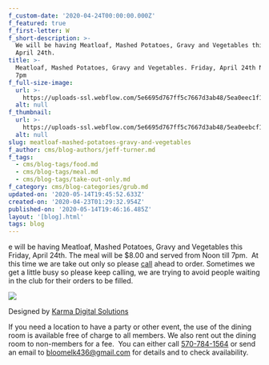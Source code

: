 ```yaml
---
f_custom-date: '2020-04-24T00:00:00.000Z'
f_featured: true
f_first-letter: W
f_short-description: >-
  We will be having Meatloaf, Mashed Potatoes, Gravy and Vegetables this Friday,
  April 24th.
title: >-
  Meatloaf, Mashed Potatoes, Gravy and Vegetables. Friday, April 24th Noon to
  7pm
f_full-size-image:
  url: >-
    https://uploads-ssl.webflow.com/5e6695d767ff5c7667d3ab48/5ea0eec1f1271e37ea20a6b4_Meatloaf%20Large.png
  alt: null
f_thumbnail:
  url: >-
    https://uploads-ssl.webflow.com/5e6695d767ff5c7667d3ab48/5ea0eebcf1271eadd820a6b2_Meatloaf%20Thumb.png
  alt: null
slug: meatloaf-mashed-potatoes-gravy-and-vegetables
f_author: cms/blog-authors/jeff-turner.md
f_tags:
  - cms/blog-tags/food.md
  - cms/blog-tags/meal.md
  - cms/blog-tags/take-out-only.md
f_category: cms/blog-categories/grub.md
updated-on: '2020-05-14T19:45:52.633Z'
created-on: '2020-04-23T01:29:32.954Z'
published-on: '2020-05-14T19:46:16.485Z'
layout: '[blog].html'
tags: blog
---
```


e will be having Meatloaf, Mashed Potatoes, Gravy and Vegetables this Friday, April 24th. The meal will be $8.00 and served from Noon till 7pm.  At this time we are take out only so please [call](tel:+15707841564) ahead to order. Sometimes we get a little busy so please keep calling, we are trying to avoid people waiting in the club for their orders to be filled.

![](https://uploads-ssl.webflow.com/5e6695d767ff5c7667d3ab48/5ea0eee43db0d285327b03bb_Meatloaf.png)

Designed by [Karma Digital Solutions](https://www.karmadigitalsolutions.com/)

If you need a location to have a party or other event, the use of the dining room is available free of charge to all members. We also rent out the dining room to non-members for a fee.  You can either call [570-784-1564](tel:+15707841564) or send an email to [bloomelk436@gmail.com](mailto:bloomelk436@gmail.com) for details and to check availability.
